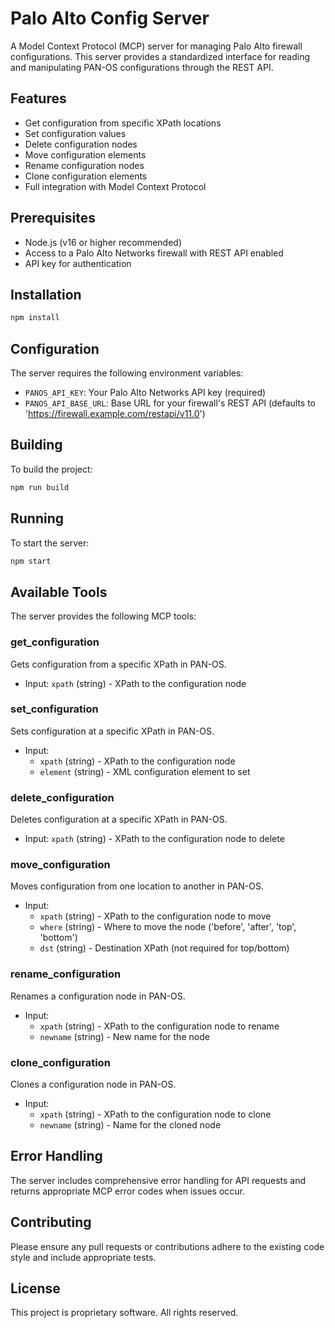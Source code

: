 # Palo Alto Config Server

A Model Context Protocol (MCP) server for managing Palo Alto firewall configurations. This server provides a standardized interface for reading and manipulating PAN-OS configurations through the REST API.

## Features

- Get configuration from specific XPath locations
- Set configuration values
- Delete configuration nodes
- Move configuration elements
- Rename configuration nodes
- Clone configuration elements
- Full integration with Model Context Protocol

## Prerequisites

- Node.js (v16 or higher recommended)
- Access to a Palo Alto Networks firewall with REST API enabled
- API key for authentication

## Installation

```bash
npm install
```

## Configuration

The server requires the following environment variables:

- `PANOS_API_KEY`: Your Palo Alto Networks API key (required)
- `PANOS_API_BASE_URL`: Base URL for your firewall's REST API (defaults to 'https://firewall.example.com/restapi/v11.0')

## Building

To build the project:

```bash
npm run build
```

## Running

To start the server:

```bash
npm start
```

## Available Tools

The server provides the following MCP tools:

### get_configuration
Gets configuration from a specific XPath in PAN-OS.
- Input: `xpath` (string) - XPath to the configuration node

### set_configuration
Sets configuration at a specific XPath in PAN-OS.
- Input: 
  - `xpath` (string) - XPath to the configuration node
  - `element` (string) - XML configuration element to set

### delete_configuration
Deletes configuration at a specific XPath in PAN-OS.
- Input: `xpath` (string) - XPath to the configuration node to delete

### move_configuration
Moves configuration from one location to another in PAN-OS.
- Input:
  - `xpath` (string) - XPath to the configuration node to move
  - `where` (string) - Where to move the node ('before', 'after', 'top', 'bottom')
  - `dst` (string) - Destination XPath (not required for top/bottom)

### rename_configuration
Renames a configuration node in PAN-OS.
- Input:
  - `xpath` (string) - XPath to the configuration node to rename
  - `newname` (string) - New name for the node

### clone_configuration
Clones a configuration node in PAN-OS.
- Input:
  - `xpath` (string) - XPath to the configuration node to clone
  - `newname` (string) - Name for the cloned node

## Error Handling

The server includes comprehensive error handling for API requests and returns appropriate MCP error codes when issues occur.

## Contributing

Please ensure any pull requests or contributions adhere to the existing code style and include appropriate tests.

## License

This project is proprietary software. All rights reserved.